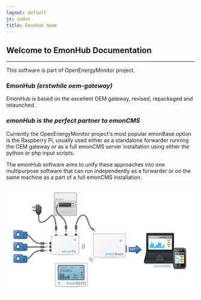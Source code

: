 ```yaml
---
layout: default
js: index
title: EmonHub Home
---
```



**Welcome to EmonHub Documentation**
----------------------------------
----------------------------------

This software is part of OpenEnergyMonitor project.


### **EmonHub** *(erstwhile oem-gateway)*

EmonHub is based on the excellent OEM gateway, revised, repackaged and relaunched. 

### *emonHub is the perfect partner to emonCMS*

Currently the OpenEnergyMonitor project's most popular emonBase option is the Raspberry Pi, usually used either as a standalone forwarder running the OEM gateway or as a full emonCMS server installation using either the python or php input scripts. 

The emonHub software aims to unify these approaches into one multipurpose software that can run independently as a forwarder or on the same machine as a part of a full emonCMS installation.


![The OpenEnergyMonitor System](assets/images/oem-system.png)

